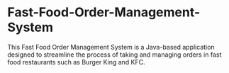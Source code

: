 # Fast-Food-Order-Management-System
This Fast Food Order Management System is a Java-based application designed to streamline the process of taking and managing orders in fast food restaurants such as Burger King and KFC. 
